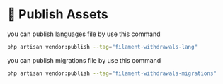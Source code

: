 # 📢 Publish Assets

you can publish languages file by use this command

```bash
php artisan vendor:publish --tag="filament-withdrawals-lang"
```

you can publish migrations file by use this command

```bash
php artisan vendor:publish --tag="filament-withdrawals-migrations"
```
